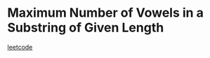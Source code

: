 Maximum Number of Vowels in a Substring of Given Length
=======================================================
[leetcode](https://leetcode.com/problems/maximum-number-of-vowels-in-a-substring-of-given-length)
